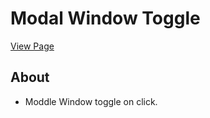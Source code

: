 # Modal Window Toggle

[View Page](https://amrdesai.github.io/modal-window/)

## About 
- Moddle Window toggle on click.
